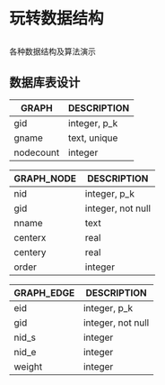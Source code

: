 # 玩转数据结构
## 
各种数据结构及算法演示

## 数据库表设计
GRAPH       | DESCRIPTION
-------- | ---
gid | integer, p_k 
gname    |  text, unique
nodecount   | integer

GRAPH_NODE  | DESCRIPTION
-------- | ---
nid | integer, p_k 
gid    |  integer, not null
nname   | text
centerx   | real
centery   |real
order   |integer

GRAPH_EDGE  | DESCRIPTION
-------- | ---
eid | integer, p_k 
gid    |  integer, not null
nid_s   | integer
nid_e   | integer 
weight   |integer

